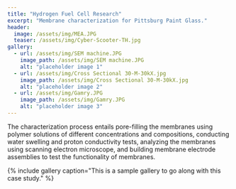 ```yaml
---
title: "Hydrogen Fuel Cell Research"
excerpt: "Membrane characterization for Pittsburg Paint Glass."
header:
  image: /assets/img/MEA.JPG
  teaser: /assets/img/Cyber-Scooter-TH.jpg
gallery:
  - url: /assets/img/SEM machine.JPG
    image_path: /assets/img/SEM machine.JPG
    alt: "placeholder image 1"
  - url: /assets/img/Cross Sectional 30-M-30kX.jpg
    image_path: /assets/img/Cross Sectional 30-M-30kX.jpg
    alt: "placeholder image 2"
  - url: /assets/img/Gamry.JPG
    image_path: /assets/img/Gamry.JPG
    alt: "placeholder image 3"
---
```

The characterization process entails pore-filling the membranes using polymer solutions of different concentrations and compositions, conducting water swelling and proton conductivity tests, analyzing the membranes using scanning electron microscope, and building membrane electrode assemblies to test the functionality of membranes. 

{% include gallery caption="This is a sample gallery to go along with this case study." %}
